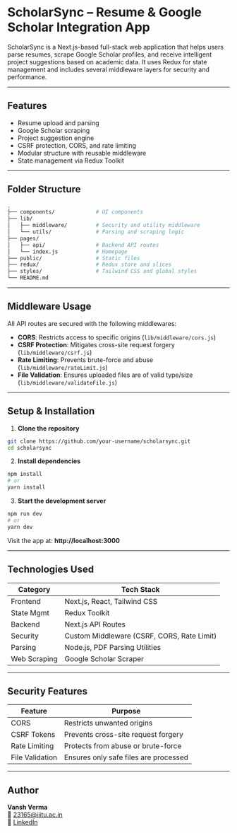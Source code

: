 # ScholarSync – Resume & Google Scholar Integration App

ScholarSync is a Next.js-based full-stack web application that helps users parse resumes, scrape Google Scholar profiles, and receive intelligent project suggestions based on academic data. It uses Redux for state management and includes several middleware layers for security and performance.

---

## Features

- Resume upload and parsing
- Google Scholar scraping
- Project suggestion engine
- CSRF protection, CORS, and rate limiting
- Modular structure with reusable middleware
- State management via Redux Toolkit

---

## Folder Structure

```bash
.
├── components/             # UI components
├── lib/
│   ├── middleware/         # Security and utility middleware
│   └── utils/              # Parsing and scraping logic
├── pages/
│   ├── api/                # Backend API routes
│   └── index.js            # Homepage
├── public/                 # Static files
├── redux/                  # Redux store and slices
├── styles/                 # Tailwind CSS and global styles
└── README.md
```

---

## Middleware Usage

All API routes are secured with the following middlewares:

- **CORS**: Restricts access to specific origins (`lib/middleware/cors.js`)
- **CSRF Protection**: Mitigates cross-site request forgery (`lib/middleware/csrf.js`)
- **Rate Limiting**: Prevents brute-force and abuse (`lib/middleware/rateLimit.js`)
- **File Validation**: Ensures uploaded files are of valid type/size (`lib/middleware/validateFile.js`)


---

## Setup & Installation

1. **Clone the repository**
```bash
git clone https://github.com/your-username/scholarsync.git
cd scholarsync
```

2. **Install dependencies**
```bash
npm install
# or
yarn install
```

3. **Start the development server**
```bash
npm run dev
# or
yarn dev
```

Visit the app at: **http://localhost:3000**

---

## Technologies Used

| Category | Tech Stack |
|----------|------------|
| Frontend | Next.js, React, Tailwind CSS |
| State Mgmt | Redux Toolkit |
| Backend | Next.js API Routes |
| Security | Custom Middleware (CSRF, CORS, Rate Limit) |
| Parsing | Node.js, PDF Parsing Utilities |
| Web Scraping | Google Scholar Scraper |

---

## Security Features

| Feature | Purpose |
|---------|---------|
| CORS | Restricts unwanted origins |
| CSRF Tokens | Prevents cross-site request forgery |
| Rate Limiting | Protects from abuse or brute-force |
| File Validation | Ensures only safe files are processed |

---

## Author

**Vansh Verma**  
📧 23165@iiitu.ac.in  
🔗 [LinkedIn](https://linkedin.com/in/vanshverma000)